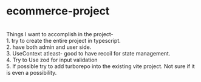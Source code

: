 # ecommerce-project
<br/>
Things I want to accomplish in the project-
<br/>
1. try to create the entire project in typescript.
<br/>
2. have both admin and user side. 
<br/>
3. UseContext atleast- good to have recoil for state management.
<br/>
4. Try to Use zod for input validation 
<br/>
5. If possible try to add turborepo into the existing vite project. Not sure if it is even a possibility.
